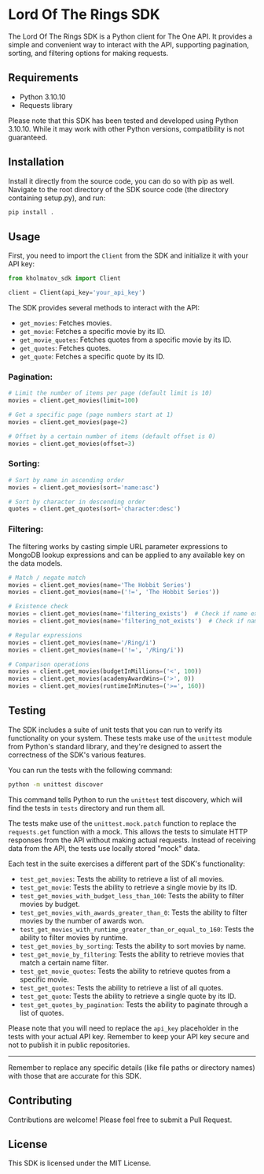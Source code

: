 # Lord Of The Rings SDK

The Lord Of The Rings SDK is a Python client for The One API. It provides a simple and convenient way to interact with the API, supporting pagination, sorting, and filtering options for making requests.

## Requirements

- Python 3.10.10
- Requests library

Please note that this SDK has been tested and developed using Python 3.10.10. While it may work with other Python versions, compatibility is not guaranteed.

## Installation
Install it directly from the source code, you can do so with pip as well. Navigate to the root directory of the SDK source code (the directory containing setup.py), and run:

```bash
pip install .
```

## Usage

First, you need to import the `Client` from the SDK and initialize it with your API key:

```python
from kholmatov_sdk import Client

client = Client(api_key='your_api_key')
```

The SDK provides several methods to interact with the API:

- `get_movies`: Fetches movies.
- `get_movie`: Fetches a specific movie by its ID.
- `get_movie_quotes`: Fetches quotes from a specific movie by its ID.
- `get_quotes`: Fetches quotes.
- `get_quote`: Fetches a specific quote by its ID.

### Pagination:

```python
# Limit the number of items per page (default limit is 10)
movies = client.get_movies(limit=100)

# Get a specific page (page numbers start at 1)
movies = client.get_movies(page=2)

# Offset by a certain number of items (default offset is 0)
movies = client.get_movies(offset=3)
```

### Sorting:

```python
# Sort by name in ascending order
movies = client.get_movies(sort='name:asc')

# Sort by character in descending order
quotes = client.get_quotes(sort='character:desc')
```

### Filtering:

The filtering works by casting simple URL parameter expressions to MongoDB lookup expressions and can be applied to any available key on the data models.

```python
# Match / negate match
movies = client.get_movies(name='The Hobbit Series')
movies = client.get_movies(name=('!=', 'The Hobbit Series'))

# Existence check
movies = client.get_movies(name='filtering_exists')  # Check if name exists
movies = client.get_movies(name='filtering_not_exists')  # Check if name does not exist

# Regular expressions
movies = client.get_movies(name='/Ring/i')
movies = client.get_movies(name=('!=', '/Ring/i'))

# Comparison operations
movies = client.get_movies(budgetInMillions=('<', 100))
movies = client.get_movies(academyAwardWins=('>', 0))
movies = client.get_movies(runtimeInMinutes=('>=', 160))
```
## Testing

The SDK includes a suite of unit tests that you can run to verify its functionality on your system. These tests make use of the `unittest` module from Python's standard library, and they're designed to assert the correctness of the SDK's various features. 

You can run the tests with the following command:

```bash
python -m unittest discover
```

This command tells Python to run the `unittest` test discovery, which will find the tests in `tests` directory and run them all.

The tests make use of the `unittest.mock.patch` function to replace the `requests.get` function with a mock. This allows the tests to simulate HTTP responses from the API without making actual requests. Instead of receiving data from the API, the tests use locally stored "mock" data.

Each test in the suite exercises a different part of the SDK's functionality:

- `test_get_movies`: Tests the ability to retrieve a list of all movies.
- `test_get_movie`: Tests the ability to retrieve a single movie by its ID.
- `test_get_movies_with_budget_less_than_100`: Tests the ability to filter movies by budget.
- `test_get_movies_with_awards_greater_than_0`: Tests the ability to filter movies by the number of awards won.
- `test_get_movies_with_runtime_greater_than_or_equal_to_160`: Tests the ability to filter movies by runtime.
- `test_get_movies_by_sorting`: Tests the ability to sort movies by name.
- `test_get_movie_by_filtering`: Tests the ability to retrieve movies that match a certain name filter.
- `test_get_movie_quotes`: Tests the ability to retrieve quotes from a specific movie.
- `test_get_quotes`: Tests the ability to retrieve a list of all quotes.
- `test_get_quote`: Tests the ability to retrieve a single quote by its ID.
- `test_get_quotes_by_pagination`: Tests the ability to paginate through a list of quotes.

Please note that you will need to replace the `api_key` placeholder in the tests with your actual API key. Remember to keep your API key secure and not to publish it in public repositories.

---

Remember to replace any specific details (like file paths or directory names) with those that are accurate for this SDK.

## Contributing

Contributions are welcome! Please feel free to submit a Pull Request.

## License

This SDK is licensed under the MIT License.